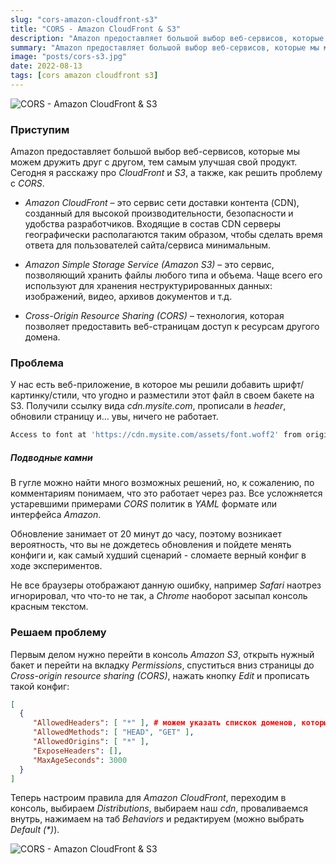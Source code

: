 ```yaml
---
slug: "cors-amazon-cloudfront-s3"
title: "CORS - Amazon CloudFront & S3"
description: "Amazon предоставляет большой выбор веб-сервисов, которые мы можем дружить друг с другом, тем самым улучшая свой продукт. Сегодня я расскажу про CloudFront и S3, а также, как решить проблему с CORS."
summary: "Amazon предоставляет большой выбор веб-сервисов, которые мы можем дружить друг с другом, тем самым улучшая свой продукт. Сегодня я расскажу про CloudFront и S3, а также, как решить проблему с CORS."
image: "posts/cors-s3.jpg"
date: 2022-08-13
tags: [cors amazon cloudfront s3]
---
```


![CORS - Amazon CloudFront & S3](posts/cors-s3.jpg "CORS - Amazon CloudFront & S3")

### Приступим
Amazon предоставляет большой выбор веб-сервисов, которые мы можем дружить друг с другом, тем самым улучшая свой продукт. 
Сегодня я расскажу про _CloudFront_ и _S3_, а также, как решить проблему с _CORS_.

- _Amazon CloudFront_ – это сервис сети доставки контента (CDN), созданный для высокой производительности, безопасности и удобства разработчиков. Входящие в состав CDN cерверы географически располагаются таким образом, чтобы сделать время ответа для пользователей сайта/сервиса минимальным.

- _Amazon Simple Storage Service (Amazon S3)_ – это сервис, позволяющий хранить файлы любого типа и объема. Чаще всего его используют для хранения неструктурированных данных: изображений, видео, архивов документов и т.д.

- _Cross-Origin Resource Sharing (CORS)_ –  технология, которая позволяет предоставить веб-страницам доступ к ресурсам другого домена.

### Проблема
У нас есть веб-приложение, в которое мы решили добавить шрифт/картинку/стили, что угодно и разместили этот файл в своем бакете на S3. Получили ссылку вида _cdn.mysite.com_, прописали в _header_, обновили страницу и... увы, ничего не работает.

```sh
Access to font at 'https://cdn.mysite.com/assets/font.woff2' from origin 'https://mysite.com' has been blocked by CORS policy: No 'Access-Control-Allow-Origin' header is present on the requested resource.
```

##### Подводные камни

В гугле можно найти много возможных решений, но, к сожалению, по комментариям понимаем, что это работает через раз. Все усложняется устаревшими примерами _CORS_ политик в _YAML_ формате или интерфейса _Amazon_.

Обновление занимает от 20 минут до часу, поэтому возникает вероятность, что вы не дождетесь обновления и пойдете менять конфиги и, как самый худший сценарий - сломаете верный конфиг в ходе экспериментов.

Не все браузеры отображают данную ошибку, например _Safari_ наотрез игнорировал, что что-то не так, а _Chrome_ наоборот засыпал консоль красным текстом.

### Решаем проблему

Первым делом нужно перейти в консоль _Amazon S3_, открыть нужный бакет и перейти на вкладку _Permissions_, спуститься вниз страницы до _Cross-origin resource sharing (CORS)_, нажать кнопку _Edit_ и прописать такой конфиг:
```json
[
  {
     "AllowedHeaders": [ "*" ], # можем указать спискок доменов, которые не будем блокировать
     "AllowedMethods": [ "HEAD", "GET" ],
     "AllowedOrigins": [ "*" ],
     "ExposeHeaders": [],
     "MaxAgeSeconds": 3000
  }
]
```

Теперь настроим правила для _Amazon CloudFront_, переходим в консоль, выбираем _Distributions_, выбираем наш _cdn_, проваливаемся внутрь, нажимаем на таб _Behaviors_ и редактируем (можно выбрать _Default (*)_).

![CORS - Amazon CloudFront & S3](posts/cors-s3-1.png "CORS - Amazon CloudFront & S3")